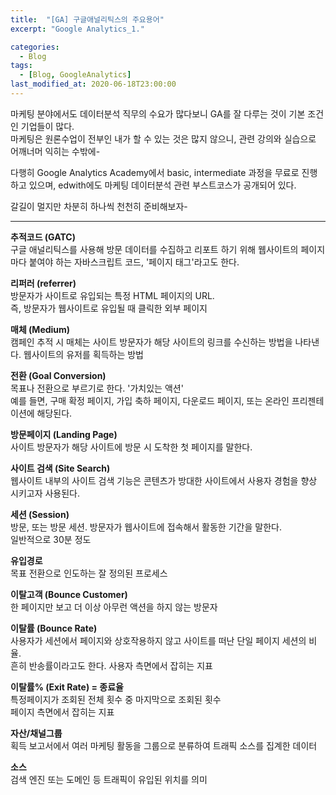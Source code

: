 ```yaml
---
title:  "[GA] 구글애널리틱스의 주요용어"
excerpt: "Google Analytics_1."

categories:
  - Blog 
tags:
  - [Blog, GoogleAnalytics]
last_modified_at: 2020-06-18T23:00:00
---
```


마케팅 분야에서도 데이터분석 직무의 수요가 많다보니 GA를 잘 다루는 것이 기본 조건인 기업들이 많다.  
마케팅은 원론수업이 전부인 내가 할 수 있는 것은 많지 않으니, 
관련 강의와 실습으로 어깨너머 익히는 수밖에- 

다행히 Google Analytics Academy에서 basic, intermediate 과정을 무료로 진행하고 있으며, 
edwith에도 마케팅 데이터분석 관련 부스트코스가 공개되어 있다. 

갈길이 멀지만 차분히 하나씩 천천히 준비해보자-

---

**추적코드 (GATC)**  
구글 애널리틱스를 사용해 방문 데이터를 수집하고 리포트 하기 위해 웹사이트의 페이지마다 붙여야 하는 자바스크립트 코드, '페이지 태그'라고도 한다.

**리퍼러 (referrer)**  
방문자가 사이트로 유입되는 특정 HTML 페이지의 URL.  
즉, 방문자가 웹사이트로 유입될 때 클릭한 외부 페이지

**매체 (Medium)**  
캠페인 추적 시 매체는 사이트 방문자가 해당 사이트의 링크를 수신하는 방법을 나타낸다.   웹사이트의 유저를 획득하는 방법

**전환 (Goal Conversion)**  
목표나 전환으로 부르기로 한다. '가치있는 액션'  
예를 들면, 구매 확정 페이지, 가입 축하 페이지, 다운로드 페이지, 또는 온라인 프리젠테이션에 해당된다.  

**방문페이지 (Landing Page)**  
사이트 방문자가 해당 사이트에 방문 시 도착한 첫 페이지를 말한다.  

**사이트 검색 (Site Search)**  
웹사이트 내부의 사이트 검색 기능은 콘텐츠가 방대한 사이트에서 사용자 경험을 향상 시키고자 사용된다.

**세션 (Session)**  
방문, 또는 방문 세션. 방문자가 웹사이트에 접속해서 활동한 기간을 말한다.   
일반적으로 30분 정도

**유입경로**  
목표 전환으로 인도하는 잘 정의된 프로세스

**이탈고객 (Bounce Customer)**  
한 페이지만 보고 더 이상 아무런 액션을 하지 않는 방문자

**이탈률 (Bounce Rate)**  
사용자가 세션에서 페이지와 상호작용하지 않고 사이트를 떠난 단일 페이지 세션의 비율.  
흔히 반송률이라고도 한다. 사용자 측면에서 잡히는 지표

**이탈률% (Exit Rate) = 종료율**  
특정페이지가 조회된 전체 횟수 중 마지막으로 조회된 횟수  
페이지 측면에서 잡히는 지표

**자산/채널그룹**  
획득 보고서에서 여러 마케팅 활동을 그룹으로 분류하여 트래픽 소스를 집계한 데이터

**소스**  
검색 엔진 또는 도메인 등 트래픽이 유입된 위치를 의미
